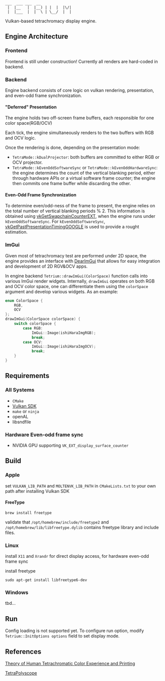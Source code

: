 ```
___  ___ ___  __
 |  |__   |  |__) | |  |  |\/|
 |  |___  |  |  \ | \__/  |  |

```

Vulkan-based tetrachromacy display engine.
## Engine Architecture

### Frontend

Frontend is still under construction! Currently all renders are hard-coded in backend.

### Backend

Engine backend consists of core logic on vulkan rendering, presentation, and even-odd
frame synchronization. 

#### "Deferred" Presentation

The engine holds two off-screen frame buffers, each responsible for one color space(RGB/OCV)

Each tick, the engine simultaneously renders to the two buffers with RGB and OCV logic.

Once the rendering is done, depending on the presentation mode:

- `TetraMode::kDualProjector`: both buffers are committed to either RGB or OCV projector.
- `TetraMode::kEvenOddSoftwareSync` or `TetraMode::kEvenOddHardwareSync`: the engine determines the
  count of the vertical blanking period, either through hardware APIs or a virtual software frame
  counter; the engine then commits one frame buffer while discarding the other.

#### Even-Odd Frame Synchronization

To determine even/odd-ness of the frame to present, the engine relies on the total number of
vertical blanking periods % 2. This information is obtained using [vkGetSwapchainCounterEXT](https://registry.khronos.org/vulkan/specs/1.3-extensions/man/html/vkGetSwapchainCounterEXT.html), when the engine runs under `kEvenOddSoftwareSync`. 
For `kEvenOddSoftwareSync`, [vkGetPastPresentationTimingGOOGLE](https://registry.khronos.org/vulkan/specs/1.3-extensions/man/html/vkGetPastPresentationTimingGOOGLE.html) is used to provide a rought estimation.

### ImGui

Given most of tetrachromacy test are performed under 2D space, the engine provides an interface 
with [DearImGui](https://github.com/ocornut/imgui) that allows for easy integration and development
of 2D RGV&OCV apps.

In engine backend `Tetrium::drawImGui(ColorSpace)` function calls into various ImGui render widgets.
Internally, `drawImGui` operates on both RGB and OCV color space, one can differentiate them using
the `colorSpace` argument and develop various widgets. As an example:

```cpp
enum ColorSpace {
    RGB,
    OCV
};
drawImGui(ColorSpace colorSpace) {
    switch colorSpace {
        case RGB:
            ImGui::Image(ishiHaraImgRGB);
            break;
        case OCV:
            ImGui::Image(ishiHaraImgOCV);
            break;
    }
}
```


## Requirements

### All Systems

- `CMake`
- [Vulkan SDK](https://vulkan.lunarg.com/)
- `make` or `ninja`
- openAL
- libsndfile

### Hardware Even-odd frame sync

- NVIDIA GPU supporting `VK_EXT_display_surface_counter`

## Build

### Apple

set `VULKAN_LIB_PATH` and `MOLTENVK_LIB_PATH` in `CMakeLists.txt` to your own path after installing Vulkan SDK

#### FreeType

`brew install freetype`

validate that `/opt/homebrew/include/freetype2` and `/opt/homebrew/lib/libfreetype.dylib`
contains freetype library and include files.

### Linux

install `X11` and `Xrandr` for direct display access, for hardware even-odd frame sync

install freetype

`sudo apt-get install libfreetype6-dev`


### Windows

tbd...

## Run

Config loading is not supported yet. To configure run option, modify `Tetrium::InitOptions options`
field to set display mode.

## References

[Theory of Human Tetrachromatic Color Experience and Printing](https://dl.acm.org/doi/10.1145/3658232)

[TetraPolyscope](https://github.com/i-geng/polyscope)
